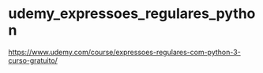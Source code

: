 # udemy_expressoes_regulares_python
https://www.udemy.com/course/expressoes-regulares-com-python-3-curso-gratuito/
